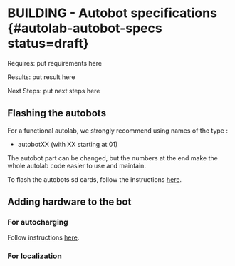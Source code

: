 # BUILDING - Autobot specifications {#autolab-autobot-specs status=draft}

<div class='requirements' markdown="1">

Requires: put requirements here

Results: put result here

Next Steps: put next steps here
</div>

## Flashing the autobots

For a functional autolab, we strongly recommend using names of the type :

- autobotXX (with XX starting at 01)

The autobot part can be changed, but the numbers at the end make the whole autolab code easier to use and maintain.

To flash the autobots sd cards, follow the instructions [here](+opmanual_duckiebot#setup-duckiebot).

## Adding hardware to the bot

### For autocharging

Follow instructions [here](#autocharging-current-collector).

### For localization

